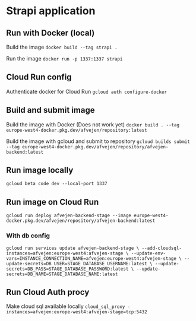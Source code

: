 # Strapi application

## Run with Docker (local)
Build the image
`docker build --tag strapi .` 

Run the image
`docker run -p 1337:1337 strapi`


## Cloud Run config
Authenticate docker for Cloud Run
`gcloud auth configure-docker`

## Build and submit image 
Build the image with Docker (Does not work yet)
`docker build . --tag europe-west4-docker.pkg.dev/afvejen/repository:latest`

Build the image with gcloud and submit to repository
`gcloud builds submit --tag europe-west4-docker.pkg.dev/afvejen/repository/afvejen-backend:latest`

## Run image locally
`gcloud beta code dev --local-port 1337`

## Run image on Cloud Run
`gcloud run deploy afvejen-backend-stage --image europe-west4-docker.pkg.dev/afvejen/repository/afvejen-backend:latest`

### With db config
`gcloud run services update afvejen-backend-stage \
--add-cloudsql-instances=afvejen:europe-west4:afvejen-stage \
--update-env-vars=INSTANCE_CONNECTION_NAME=afvejen:europe-west4:afvejen-stage \
--update-secrets=DB_USER=STAGE_DATABASE_USERNAME:latest \
--update-secrets=DB_PASS=STAGE_DATABASE_PASSWORD:latest \
--update-secrets=DB_NAME=STAGE_DATABASE_NAME:latest`


## Run Cloud Auth procy
Make cloud sql available locally
`cloud_sql_proxy -instances=afvejen:europe-west4:afvejen-stage=tcp:5432`